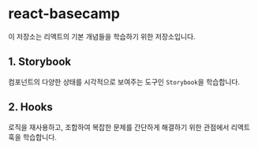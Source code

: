 # react-basecamp

이 저장소는 리액트의 기본 개념들을 학습하기 위한 저장소입니다.

## 1. Storybook

컴포넌트의 다양한 상태를 시각적으로 보여주는 도구인 `Storybook`을 학습합니다.

## 2. Hooks

로직을 재사용하고, 조합하여 복잡한 문제를 간단하게 해결하기 위한 관점에서 리액트 훅을 학습합니다.

